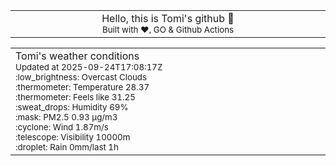 
<div align="center">
<table>
<tbody>
<td align="center">
<img width="2000" height="0"><br>
Hello, this is Tomi's github 👋<br>
<sup>Built with ❤️, GO & Github Actions</sup><br>
<img width="2000" height="0">
</td>
</tbody>
</table>
</div>
<table>
<tbody>
<td align="left">
<img width="2000" height="0"><br>
Tomi's weather conditions<br>
<sup>Updated at 2025-09-24T17:08:17Z</sup><br>
<sup>:low_brightness: Overcast Clouds</sup><br>
<sup>:thermometer: Temperature 28.37 </sup><br>
<sup>:thermometer: Feels like 31.25</sup><br>
<sup>:sweat_drops: Humidity 69%</sup><br>
<sup>:mask: PM2.5 0.93 μg/m3</sup><br>
<sup>:cyclone: Wind 1.87m/s </sup><br>
<sup>:telescope: Visibility 10000m </sup><br>
<sup>:droplet: Rain 0mm/last 1h </sup><br>
<img width="2000" height="0">
</td>
<td align="left">
<img width="2000" height="0"><br>
<br>
<img width="2000" height="0">
</td>
</tbody>
</table>
</div>
    